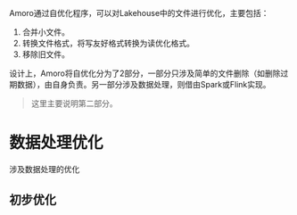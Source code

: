 Amoro通过自优化程序，可以对Lakehouse中的文件进行优化，主要包括：
1. 合并小文件。
2. 转换文件格式，将写友好格式转换为读优化格式。
3. 移除旧文件。

设计上，Amoro将自优化分为了2部分，一部分只涉及简单的文件删除（如删除过期数据），由自身负责。另一部分涉及数据处理，则借由Spark或Flink实现。

> 这里主要说明第二部分。

# 数据处理优化
涉及数据处理的优化
## 初步优化

